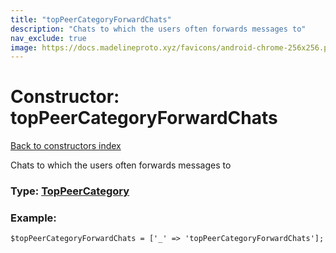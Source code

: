 ```yaml
---
title: "topPeerCategoryForwardChats"
description: "Chats to which the users often forwards messages to"
nav_exclude: true
image: https://docs.madelineproto.xyz/favicons/android-chrome-256x256.png
---
```

# Constructor: topPeerCategoryForwardChats  
[Back to constructors index](/API_docs/constructors/index.html)



Chats to which the users often forwards messages to




### Type: [TopPeerCategory](/API_docs/types/TopPeerCategory.html)


### Example:

```
$topPeerCategoryForwardChats = ['_' => 'topPeerCategoryForwardChats'];
```  
